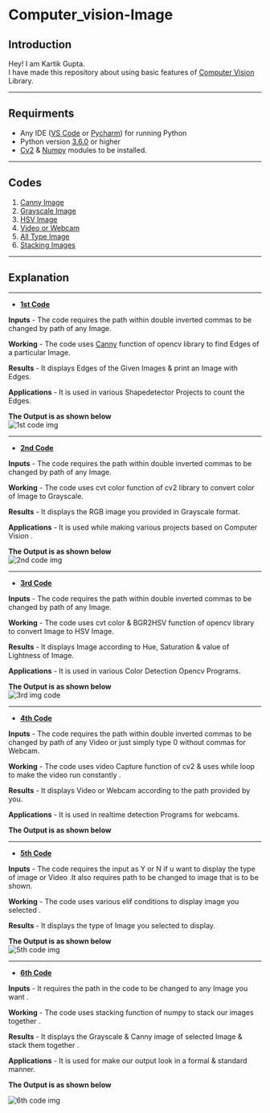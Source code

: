 # Computer_vision-Image

## Introduction
Hey! I am Kartik Gupta.<br />
I have made this repository about using basic features of [Computer Vision](https://en.wikipedia.org/wiki/Computer_vision) Library.

***

## Requirments
* Any IDE ([VS Code](https://code.visualstudio.com/download) or [Pycharm](https://www.jetbrains.com/pycharm/download)) for running Python
* Python version [3.6.0](https://www.python.org/downloads/) or higher
* [Cv2](https://pypi.org/project/opencv-python/) & [Numpy](https://numpy.org/install/) modules to be installed.

***

## **Codes**
1. [Canny Image](1.py)
2. [Grayscale Image](2.py)
3. [HSV Image](3.py)
4. [Video or Webcam](4.py)
5. [All Type Image](5.py)
6. [Stacking Images](6.py)

***

## **Explanation**
***
* **[1st Code](1.py)**

**Inputs** - The code requires the path within double inverted commas to be changed by path of any Image.

**Working** - The code uses [Canny](https://docs.opencv.org/master/da/d22/tutorial_py_canny.html) function of opencv library to find Edges of a particular Image.

**Results** - It displays Edges of the Given Images & print an Image with Edges.

**Applications** - It is used in various Shapedetector Projects to count the Edges.

**The Output is as shown below** <br />
![1st code img](https://user-images.githubusercontent.com/81790487/115868157-a3146700-a459-11eb-9e4f-dc1ee64f28d2.PNG)

***
* **[2nd Code](2.py)**

**Inputs** - The code requires the path within double inverted commas to be changed by path of any Image.

**Working** - The code uses cvt color function of cv2 library to convert color of Image to Grayscale.

**Results** - It displays the RGB image you provided in Grayscale format.

**Applications** - It is used while making various projects based on Computer Vision .

**The Output is as shown below** <br />
![2nd code img](https://user-images.githubusercontent.com/81790487/115870522-fb993380-a45c-11eb-905c-fc853d5643da.PNG)


***

* **[3rd Code](3.py)**

**Inputs** - The code requires the path within double inverted commas to be changed by path of any Image.

**Working** - The code uses cvt color & BGR2HSV function of opencv library to convert Image to HSV Image.

**Results** - It displays Image according to Hue, Saturation & value of Lightness of Image.

**Applications** - It is used in various Color Detection Opencv Programs.

**The Output is as shown below** <br />
![3rd img code](https://user-images.githubusercontent.com/81790487/115872143-15d41100-a45f-11eb-8cfb-818c0d4c57d8.PNG)

***

* **[4th Code](4.py)**

**Inputs** - The code requires the path within double inverted commas to be changed by path of any Video or just simply type 0 without commas for Webcam.

**Working** - The code uses video Capture function of cv2 & uses while loop to make the video run constantly .

**Results** - It displays Video or Webcam according to the path provided by you.

**Applications** - It is used in realtime detection Programs for webcams.

**The Output is as shown below** <br />


***
* **[5th Code](5.py)**

**Inputs** - The code requires the input as Y or N if u want to display the type of image or Video .It also requires path to be changed to image that is to be shown.

**Working** - The code uses various elif conditions to display image you selected .

**Results** - It displays the type of Image you selected to display.

**The Output is as shown below** <br />
![5th code img](https://user-images.githubusercontent.com/81790487/115878897-b7129580-a466-11eb-8f16-f66ba8b5b1ee.PNG)

***

* **[6th Code](6.py)**

**Inputs** - It requires the path in the code to be changed to any Image you want .

**Working** - The code uses stacking function of numpy to stack our images together  .

**Results** - It displays the Grayscale & Canny image of selected Image & stack them together  .

**Applications** - It is used for make our output look in a formal & standard manner.

**The Output is as shown below** <br />

![6th code img](https://user-images.githubusercontent.com/81790487/115879842-baf2e780-a467-11eb-8b17-926017f61dff.PNG)




